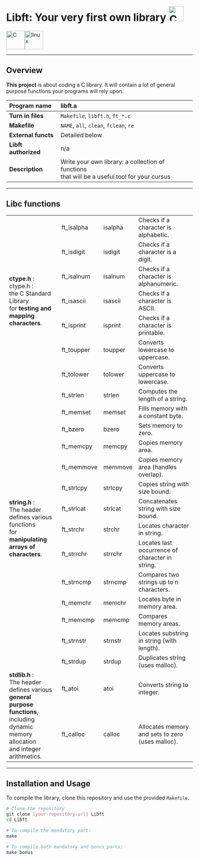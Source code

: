 # Libft: Your very first own library <img src="https://raw.githubusercontent.com/Tarikul-Islam-Anik/Animated-Fluent-Emojis/master/Emojis/Objects/Card%20File%20Box.png" alt="Card File Box" width="40" height="40" />
<img width="50" src="https://raw.githubusercontent.com/marwin1991/profile-technology-icons/refs/heads/main/icons/c.png" title="C"/><img width="50" src="https://upload.wikimedia.org/wikipedia/commons/thumb/3/35/Tux.svg/1012px-Tux.svg.png" title="linux"/>

---
## Overview
**This project** is about coding a C library. It will contain a lot of general purpose functions your programs will rely upon.

| Program name | libft.a |
| :--- | :--- |
| **Turn in files** | `Makefile`, `libft.h`, `ft_*.c` |
| **Makefile** | `NAME`, `all`, `clean`, `fclean`, `re` |
| **External functs** | Detailed below |
| **Libft authorized** | n/a |
| **Description** | Write your own library: a collection of functions<br> that will be a useful tool for your cursus |

---
## Libc functions
<table>
  <tr>
    <td rowspan="7">
      <b>ctype.h</b> :
      <br>ctype.h : <br>
      the C Standard Library<br>
      for <b>testing and mapping characters</b>.
    </td>
    <td>ft_isalpha</td>
    <td>isalpha</td>
    <td>Checks if a character is alphabetic.</td>
  </tr>
  <tr>
    <td>ft_isdigit</td>
    <td>isdigit</td>
    <td>Checks if a character is a digit.</td>
    </tr>
  <tr>
    <td>ft_isalnum</td>
    <td>isalnum</td>
    <td>Checks if a character is alphanumeric.</td>
  </tr>
  <tr>
    <td>ft_isascii</td>
    <td>isascii</td>
    <td>Checks if a character is ASCII.</td>
  </tr>
  <tr>
    <td>ft_isprint</td>
    <td>isprint</td>
    <td>Checks if a character is printable.</td>
  </tr>
  <tr>
    <td>ft_toupper</td>
    <td>toupper</td>
    <td>Converts lowercase to uppercase.</td>
  </tr>
  <tr>
    <td>ft_tolower</td>
    <td>tolower</td>
    <td>Converts uppercase to lowercase.</td>
  </tr>
  <tr>
    <td rowspan="14">
      <b>string.h</b> :
      <br>The header defines various functions <br>for <b>manipulating arrays of characters</b>.
    </td>
    <td>ft_strlen</td>
    <td>strlen</td>
    <td>Computes the length of a string.</td>
  </tr>
  <tr>
    <td>ft_memset</td>
    <td>memset</td>
    <td>Fills memory with a constant byte.</td>
  </tr>
  <tr>
    <td>ft_bzero</td>
    <td>bzero</td>
    <td>Sets memory to zero.</td>
  </tr>
  <tr>
    <td>ft_memcpy</td>
    <td>memcpy</td>
    <td>Copies memory area.</td>
  </tr>
  <tr>
    <td>ft_memmove</td>
    <td>memmove</td>
    <td>Copies memory area (handles overlap).</td>
  </tr>
  <tr>
    <td>ft_strlcpy</td>
    <td>strlcpy</td>
    <td>Copies string with size bound.</td>
  </tr>
  <tr>
    <td>ft_strlcat</td>
    <td>strlcat</td>
    <td>Concatenates string with size bound.</td>
  </tr>
  <tr>
    <td>ft_strchr</td>
    <td>strchr</td>
    <td>Locates character in string.</td>
  </tr>
  <tr>
    <td>ft_strrchr</td>
    <td>strrchr</td>
    <td>Locates last occurrence of character in string.</td>
  </tr>
  <tr>
    <td>ft_strncmp</td>
    <td>strncmp</td>
    <td>Compares two strings up to n characters.</td>
  </tr>
  <tr>
    <td>ft_memchr</td>
    <td>memchr</td>
    <td>Locates byte in memory area.</td>
  </tr>
  <tr>
    <td>ft_memcmp</td>
    <td>memcmp</td>
    <td>Compares memory areas.</td>
  </tr>
  <tr>
    <td>ft_strnstr</td>
    <td>strnstr</td>
    <td>Locates substring in string (with length).</td>
  </tr>
  <tr>
    <td>ft_strdup</td>
    <td>strdup</td>
    <td>Duplicates string (uses malloc).</td>
  </tr>
  <tr>
    <td rowspan="2">
      <b>stdlib.h</b> :
      <br>The header defines various <br><b>general purpose functions</b>,<br> including dynamic memory allocation <br>and integer arithmetics.
    </td>
    <td>ft_atoi</td>
    <td>atoi</td>
    <td>Converts string to integer.</td>
  </tr>
  <tr>
    <td>ft_calloc</td>
    <td>calloc</td>
    <td>Allocates memory and sets to zero (uses malloc).</td>
  </tr>
</table>



---

## Installation and Usage

To compile the library, clone this repository and use the provided `Makefile`.

```bash
# Clone the repository
git clone [your-repository-url] Libft
cd Libft

# To compile the mandatory part:
make

# To compile both mandatory and bonus parts:
make bonus
